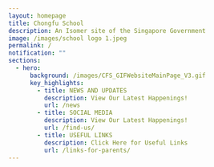 ```yaml
---
layout: homepage
title: Chongfu School
description: An Isomer site of the Singapore Government
image: /images/school logo 1.jpeg
permalink: /
notification: ""
sections:
  - hero:
      background: /images/CFS_GIFWebsiteMainPage_V3.gif
      key_highlights:
        - title: NEWS AND UPDATES
          description: View Our Latest Happenings!
          url: /news
        - title: SOCIAL MEDIA
          description: View Our Latest Happenings!
          url: /find-us/
        - title: USEFUL LINKS
          description: Click Here for Useful Links
          url: /links-for-parents/
---
```

